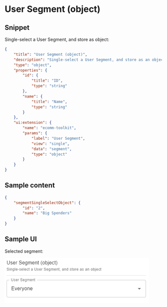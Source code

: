 # User Segment (object)

## Snippet

Single-select a User Segment, and store as object:

```json
{
    "title": "User Segment (object)",
    "description": "Single-select a User Segment, and store as an object",
    "type": "object",
    "properties": {
        "id": {
            "title": "ID",
            "type": "string"
        },
        "name": {
            "title": "Name",
            "type": "string"
        }
    },
    "ui:extension": {
        "name": "ecomm-toolkit",
        "params": {
            "label": "User Segment",
            "view": "single",
            "data": "segment",
            "type": "object"
        }
    }
}
```

## Sample content

```json
{
    "segmentSingleSelectObject": {
        "id": "2",
        "name": "Big Spenders"
    }
}
```

## Sample UI

Selected segment:

![Sample UI](../../media/user-segment-object.png)

